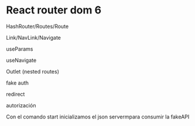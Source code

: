 # React router dom 6

HashRouter/Routes/Route


Link/NavLink/Navigate

useParams

useNavigate

Outlet (nested routes)

fake auth

redirect

autorización

Con el comando start inicializamos el json servermpara consumir la fakeAPI





